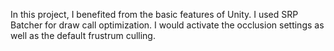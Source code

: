 In this project, I benefited from the basic features of Unity. I used SRP Batcher for draw call optimization. I would activate the occlusion settings as well as the default frustrum culling.
